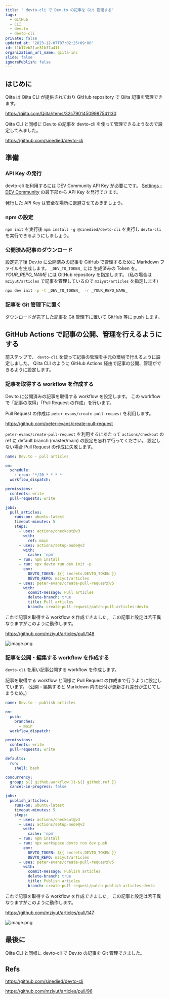 ```yaml
---
title: ' devto-cli で Dev.to の記事を Git 管理する'
tags:
  - GitHub
  - CLI
  - dev.to
  - devto-cli
private: false
updated_at: '2023-12-07T07:02:25+09:00'
id: f1b17eb21ae31b37a41f
organization_url_name: qiita-inc
slide: false
ignorePublish: false
---
```


## はじめに

Qiita は Qiita CLI が提供されており GitHub repository で Qiita 記事を管理できます。

https://qiita.com/Qiita/items/32c79014509987541130

Qiita CLI と同様に Dev.to の記事を devto-cli を使って管理できるようなので設定してみました。

https://github.com/sinedied/devto-cli

## 準備

### API Key の発行

devto-cli を利用するには DEV Community API Key が必要にです。
[Settings - DEV Community](https://dev.to/settings/extensions) の最下部から API Key を発行できます。

発行した API Key は安全な場所に退避させておきましょう。

### npm の設定

`npm init` を実行後 `npm install -g @sinedied/devto-cli` を実行し `devto-cli` を実行できるようにしましょう。

### 公開済み記事のダウンロード

設定完了後 Dev.to に公開済みの記事を GitHub で管理するために Markdown ファイルを生成します。
`_DEV_TO_TOKEN_` には 生成済みの Token を。 _YOUR_REPO_NAME_ には GitHub repository を指定します。
(私の場合は `mziyut/articles` で記事を管理しているので `mziyut/articles` を指定します)

```sh
npx dev init -p -t _DEV_TO_TOKEN_  -r _YOUR_REPO_NAME_
```

### 記事を Git 管理下に置く

ダウンロードが完了した記事を Git 管理下に置いて GitHub 等に push します。

## GitHub Actions で記事の公開、管理を行えるようにする

前ステップで、 `devto-cli` を使って記事の管理を手元の環境で行えるように設定しました。
Qiita CLI のように GitHub Actions 経由で記事の公開、管理ができるように設定します。

### 記事を取得する workflow を作成する

Dev.to に公開済みの記事を取得する workflow を設定します。
この workflow で「記事の取得」「Pull Request の作成」を行います。

Pull Request の作成は `peter-evans/create-pull-request` を利用します。

https://github.com/peter-evans/create-pull-request

`peter-evans/create-pull-request` を利用するにあたって `actions/checkout` の ref に default branch (master/main) の設定を忘れず行ってください。
設定しない場合 Pull Request の作成に失敗します。

```yml:.github/workflows/devto_pull_articles.yml
name: Dev.to - pull articles

on:
  schedule:
    - cron: '*/20 * * * *'
  workflow_dispatch:

permissions:
  contents: write
  pull-requests: write

jobs:
  pull_articles:
    runs-on: ubuntu-latest
    timeout-minutes: 5
    steps:
      - uses: actions/checkout@v3
        with:
          ref: main
      - uses: actions/setup-node@v3
        with:
          cache: 'npm'
      - run: npm install
      - run: npx devto run dev init -p
        env:
          DEVTO_TOKEN: ${{ secrets.DEVTO_TOKEN }}
          DEVTO_REPO: mziyut/articles
      - uses: peter-evans/create-pull-request@v5
        with:
          commit-message: Pull articles
          delete-branch: true
          title: Pull articles
          branch: create-pull-request/patch-pull-articles-devto
```

これで記事を取得する workflow を作成できました。
この記事と設定は若干異なりますがこのように動作します。

https://github.com/mziyut/articles/pull/148

![image.png](https://qiita-image-store.s3.ap-northeast-1.amazonaws.com/0/55950/18764aaf-2667-eb04-3188-1bcdd783f781.png)

### 記事を公開・編集する workflow を作成する

`devto-cli` を用い記事公開する workflow を作成します。

記事を取得する workflow と同様に Pull Request の作成まで行うように設定しています。
(公開・編集すると Markdown 内の日付が更新され差分が生じてしまうため。)

```yml:.github/workflows/devto_publish_articles.yml
name: Dev.to - publish articles

on:
  push:
    branches:
      - main
  workflow_dispatch:

permissions:
  contents: write
  pull-requests: write

defaults:
  run:
    shell: bash

concurrency:
  group: ${{ github.workflow }}-${{ github.ref }}
  cancel-in-progress: false

jobs:
  publish_articles:
    runs-on: ubuntu-latest
    timeout-minutes: 5
    steps:
      - uses: actions/checkout@v3
      - uses: actions/setup-node@v3
        with:
          cache: 'npm'
      - run: npm install
      - run: npx workspace devto run dev push
        env:
          DEVTO_TOKEN: ${{ secrets.DEVTO_TOKEN }}
          DEVTO_REPO: mziyut/articles
      - uses: peter-evans/create-pull-request@v5
        with:
          commit-message: Publish articles
          delete-branch: true
          title: Publish articles
          branch: create-pull-request/patch-publish-articles-devto
```

これで記事を取得する workflow を作成できました。
この記事と設定は若干異なりますがこのように動作します。

https://github.com/mziyut/articles/pull/147

![image.png](https://qiita-image-store.s3.ap-northeast-1.amazonaws.com/0/55950/00996c2c-355d-d6ce-ba4a-ed5238d803ed.png)

## 最後に

Qiita CLI と同様に devto-cli で Dev.to の記事を Git 管理できました。

## Refs

https://github.com/sinedied/devto-cli

https://github.com/mziyut/articles/pull/96
